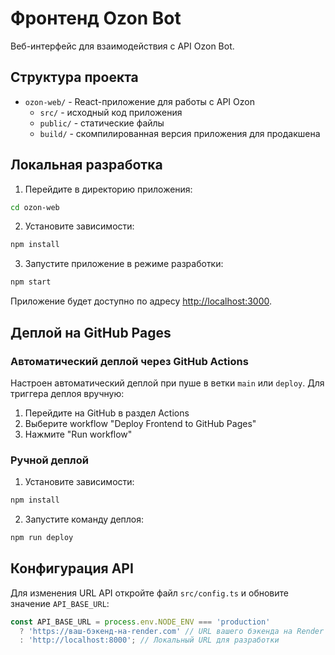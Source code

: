# Фронтенд Ozon Bot

Веб-интерфейс для взаимодействия с API Ozon Bot.

## Структура проекта

- `ozon-web/` - React-приложение для работы с API Ozon
  - `src/` - исходный код приложения
  - `public/` - статические файлы
  - `build/` - скомпилированная версия приложения для продакшена

## Локальная разработка

1. Перейдите в директорию приложения:
```bash
cd ozon-web
```

2. Установите зависимости:
```bash
npm install
```

3. Запустите приложение в режиме разработки:
```bash
npm start
```

Приложение будет доступно по адресу [http://localhost:3000](http://localhost:3000).

## Деплой на GitHub Pages

### Автоматический деплой через GitHub Actions

Настроен автоматический деплой при пуше в ветки `main` или `deploy`. 
Для триггера деплоя вручную:

1. Перейдите на GitHub в раздел Actions
2. Выберите workflow "Deploy Frontend to GitHub Pages"
3. Нажмите "Run workflow"

### Ручной деплой

1. Установите зависимости:
```bash
npm install
```

2. Запустите команду деплоя:
```bash
npm run deploy
```

## Конфигурация API

Для изменения URL API откройте файл `src/config.ts` и обновите значение `API_BASE_URL`:

```typescript
const API_BASE_URL = process.env.NODE_ENV === 'production'
  ? 'https://ваш-бэкенд-на-render.com' // URL вашего бэкенда на Render
  : 'http://localhost:8000'; // Локальный URL для разработки
``` 
